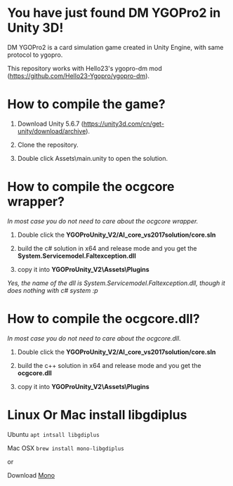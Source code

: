# You have just found DM YGOPro2 in Unity 3D!

DM YGOPro2 is a card simulation game created in Unity Engine, with same protocol to ygopro.

This repository works with Hello23's ygopro-dm mod (https://github.com/Hello23-Ygopro/ygopro-dm).

# How to compile the game?

1. Download Unity 5.6.7 (https://unity3d.com/cn/get-unity/download/archive).

2. Clone the repository.

3. Double click Assets\main.unity to open the solution.

# How to compile the ocgcore wrapper?

*In most case you do not need to care about the ocgcore wrapper.*

1. Double click the **YGOProUnity_V2/AI_core_vs2017solution/core.sln**

2. build the c# solution in x64 and release mode and you get the **System.Servicemodel.Faltexception.dll**

3. copy it into **YGOProUnity_V2\Assets\Plugins**

*Yes, the name of the dll is System.Servicemodel.Faltexception.dll, though it does nothing with c# system :p*

# How to compile the ocgcore.dll?

*In most case you do not need to care about the ocgcore.dll.*

1. Double click the **YGOProUnity_V2/AI_core_vs2017solution/core.sln**

2. build the c++ solution in x64 and release mode and you get the **ocgcore.dll**

3. copy it into **YGOProUnity_V2\Assets\Plugins**

# Linux Or Mac install libgdiplus

Ubuntu
`
apt intsall libgdiplus
`

Mac OSX
`
brew install mono-libgdiplus
`

or

Download [Mono](https://download.mono-project.com/archive/5.16.0/macos-10-universal/MonoFramework-MDK-5.16.0.220.macos10.xamarin.universal.pkg)
